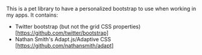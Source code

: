 This is a pet library to have a personalized bootstrap to use when working in my apps.
It contains:
* Twitter bootstrap (but not the grid CSS properties) [https://github.com/twitter/bootstrap]
* Nathan Smith's Adapt.js/Adaptive CSS [https://github.com/nathansmith/adapt]